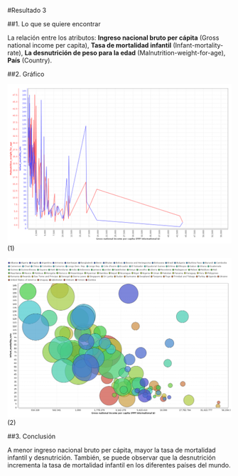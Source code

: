 #Resultado 3

##1. Lo que se quiere encontrar

La relación entre los atributos: **Ingreso nacional bruto per cápita** (Gross national income per capita), **Tasa de mortalidad infantil** (Infant-mortality-rate), **La desnutrición de peso para la edad** (Malnutrition-weight-for-age), **País** (Country).

##2. Gráfico

![Graf. 3](reporte_3a.png)
(1)

![Graf. 4](reporte_3b.png)
(2)

##3. Conclusión

A menor ingreso nacional bruto per cápita, mayor la tasa de mortalidad infantil y desnutrición. También, se puede observar que la desnutrición incrementa la tasa de mortalidad infantil en los diferentes países del mundo.

